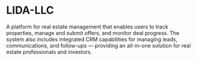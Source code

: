 # LIDA-LLC
A platform for real estate management that enables users to track properties, manage and submit offers, and monitor deal progress. The system also includes integrated CRM capabilities for managing leads, communications, and follow-ups — providing an all-in-one solution for real estate professionals and investors.
